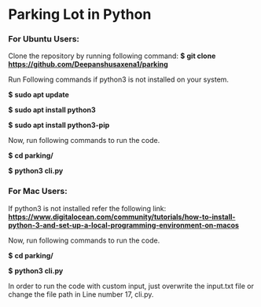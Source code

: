 # Parking Lot in Python

### For Ubuntu Users:

Clone the repository by running following command:
**$** **git clone https://github.com/Deepanshusaxena1/parking**

Run Following commands if python3 is not installed on your system.

**$** **sudo apt update**

**$** **sudo apt install python3**

**$** **sudo apt install python3-pip**

Now, run following commands to run the code.

**$** **cd parking/**

**$** **python3 cli.py**

### For Mac Users:

If python3 is not installed refer the following link:
**https://www.digitalocean.com/community/tutorials/how-to-install-python-3-and-set-up-a-local-programming-environment-on-macos**

Now, run following commands to run the code.

**$** **cd parking/**

**$** **python3 cli.py**

In order to run the code with custom input, just overwrite the input.txt file or change the file path in Line number 17,
cli.py.
